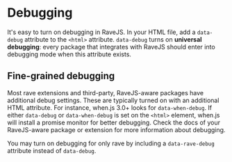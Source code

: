 # Debugging

It's easy to turn on debugging in RaveJS.  In your HTML file, add a
`data-debug` attribute to the `<html>` attribute.  `data-debug` turns on
**universal debugging**: every package that integrates with RaveJS should
enter into debugging mode when this attribute exists.

## Fine-grained debugging

Most rave extensions and third-party, RaveJS-aware packages have additional
debug settings.  These are typically turned on with an additional HTML
attribute.  For instance, when.js 3.0+ looks for `data-when-debug`.  If
either `data-debug` or `data-when-debug` is set on the `<html>`
element, when.js will install a promise monitor for better debugging.
Check the docs of your RaveJS-aware package or extension for more information
about debugging.

You may turn on debugging for only rave by including a `data-rave-debug`
attribute instead of `data-debug`.
